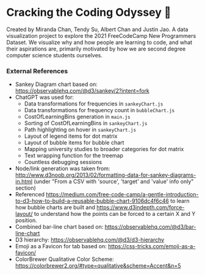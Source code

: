# Cracking the Coding Odyssey :space_invader:

Created by Miranda Chan, Tendy Su, Albert Chan and Justin Jao.
A data visualization project to explore the 2021 FreeCodeCamp New Programmers Dataset. We visualize why and how people are learning to code, and what their aspirations are, primarily motivated by how we are second degree computer science students ourselves.

### External References

- Sankey Diagram chart based on: https://observablehq.com/@d3/sankey/2?intent=fork
- ChatGPT was used for:
  - Data transformations for frequencies in `sankeyChart.js`
  - Data transformations for frequency count in `bubbleChart.js`
  - CostOfLearningBins generation in `main.js`
  - Sorting of CostOfLearningBins in `sankeyChart.js`
  - Path highlighting on hover in `sankeyChart.js`
  - Layout of legend items for dot matrix
  - Layout of bubble items for bubble chart
  - Mapping university studies to broader categories for dot matrix
  - Text wrapping function for the treemap
  - Countless debugging sessions
- Node/link generation was taken from: http://www.d3noob.org/2013/02/formatting-data-for-sankey-diagrams-in.html (under "From a CSV with 'source', 'target' and 'value' info only" section)
- Referenced https://medium.com/free-code-camp/a-gentle-introduction-to-d3-how-to-build-a-reusable-bubble-chart-9106dc4f6c46 to learn how bubble charts are built and https://www.d3indepth.com/force-layout/ to understand how the points can be forced to a certain X and Y position.
- Combined bar-line chart based on: https://observablehq.com/@d3/bar-line-chart
- D3 hierarchy: https://observablehq.com/@d3/d3-hierarchy
- Emoji as a Favicon for tab based on: https://css-tricks.com/emoji-as-a-favicon/
- ColorBrewer Qualitative Color Scheme: https://colorbrewer2.org/#type=qualitative&scheme=Accent&n=5
